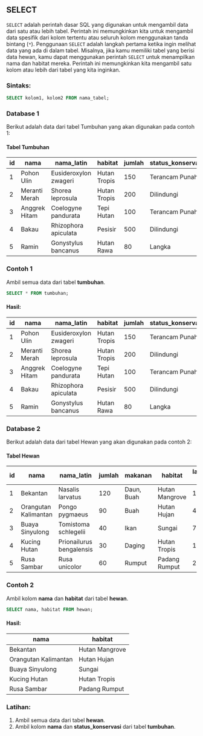 ## SELECT

`SELECT` adalah perintah dasar SQL yang digunakan untuk mengambil data dari satu atau lebih tabel. Perintah ini memungkinkan kita untuk mengambil data spesifik dari kolom tertentu atau seluruh kolom menggunakan tanda bintang (`*`). Penggunaan `SELECT` adalah langkah pertama ketika ingin melihat data yang ada di dalam tabel. Misalnya, jika kamu memiliki tabel yang berisi data hewan, kamu dapat menggunakan perintah `SELECT` untuk menampilkan nama dan habitat mereka. Perintah ini memungkinkan kita mengambil satu kolom atau lebih dari tabel yang kita inginkan.

### Sintaks:
```sql
SELECT kolom1, kolom2 FROM nama_tabel;
```
### Database 1

Berikut adalah data dari tabel Tumbuhan yang akan digunakan pada contoh 1:

#### Tabel Tumbuhan
| id  | nama           | nama_latin              | habitat      | jumlah | status_konservasi |
|-----|----------------|-------------------------|--------------|--------|-------------------|
| 1   | Pohon Ulin     | Eusideroxylon zwageri    | Hutan Tropis | 150    | Terancam Punah     |
| 2   | Meranti Merah  | Shorea leprosula         | Hutan Tropis | 200    | Dilindungi         |
| 3   | Anggrek Hitam  | Coelogyne pandurata      | Tepi Hutan   | 100    | Terancam Punah     |
| 4   | Bakau          | Rhizophora apiculata     | Pesisir      | 500    | Dilindungi         |
| 5   | Ramin          | Gonystylus bancanus      | Hutan Rawa   | 80     | Langka             |

### Contoh 1
Ambil semua data dari tabel **tumbuhan**.
```sql
SELECT * FROM tumbuhan;
```

#### Hasil:
| id  | nama              | nama_latin              | habitat       | jumlah | status_konservasi   |
|-----|-------------------|-------------------------|---------------|--------|---------------------|
| 1   | Pohon Ulin        | Eusideroxylon zwageri    | Hutan Tropis  | 150    | Terancam Punah       |
| 2   | Meranti Merah     | Shorea leprosula         | Hutan Tropis  | 200    | Dilindungi           |
| 3   | Anggrek Hitam     | Coelogyne pandurata      | Tepi Hutan    | 100    | Terancam Punah       |
| 4   | Bakau             | Rhizophora apiculata     | Pesisir       | 500    | Dilindungi           |
| 5   | Ramin             | Gonystylus bancanus      | Hutan Rawa    | 80     | Langka               |

### Database 2

Berikut adalah data dari tabel Hewan yang akan digunakan pada contoh 2:
#### Tabel Hewan
| id  | nama                 | nama_latin              | jumlah | makanan         | habitat        | lama_hidup (tahun) | status_konservasi |
|-----|----------------------|-------------------------|--------|-----------------|----------------|-------------------|-------------------|
| 1   | Bekantan             | Nasalis larvatus        | 120    | Daun, Buah      | Hutan Mangrove | 13                | Terancam Punah     |
| 2   | Orangutan Kalimantan | Pongo pygmaeus          | 90     | Buah            | Hutan Hujan    | 45                | Terancam Punah     |
| 3   | Buaya Sinyulong      | Tomistoma schlegelii    | 40     | Ikan            | Sungai         | 70                | Terancam Punah     |
| 4   | Kucing Hutan         | Prionailurus bengalensis| 30     | Daging          | Hutan Tropis   | 15                | Dilindungi         |
| 5   | Rusa Sambar          | Rusa unicolor           | 60     | Rumput          | Padang Rumput  | 20                | Dilindungi         |

### Contoh 2
Ambil kolom **nama** dan **habitat** dari tabel **hewan**.
```sql
SELECT nama, habitat FROM hewan;
```

#### Hasil:
| nama                  | habitat         |
|-----------------------|-----------------|
| Bekantan              | Hutan Mangrove  |
| Orangutan Kalimantan  | Hutan Hujan     |
| Buaya Sinyulong       | Sungai          |
| Kucing Hutan          | Hutan Tropis    |
| Rusa Sambar           | Padang Rumput   |

### Latihan:
1. Ambil semua data dari tabel **hewan**.
2. Ambil kolom **nama** dan **status_konservasi** dari tabel **tumbuhan**.


